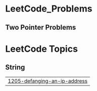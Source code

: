 # LeetCode_Problems

## Two Pointer Problems
 

<!---LeetCode Topics Start-->
# LeetCode Topics
## String
|  |
| ------- |
| [1205-defanging-an-ip-address](https://github.com/uzma4794/LeetCode_Problems/tree/master/1205-defanging-an-ip-address) |
<!---LeetCode Topics End-->